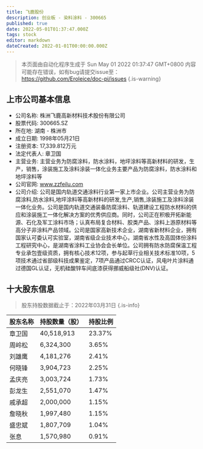 ```yaml
---
title: 飞鹿股份
description: 创业板 - 染料涂料 - 300665
published: true
date: 2022-05-01T01:37:47.000Z
tags: stock
editor: markdown
dateCreated: 2022-01-01T00:00:00.000Z
---
```


> 本页面由自动化程序生成于 Sun May 01 2022 01:37:47 GMT+0800
> 内容可能存在错误，如有bug请提交issue至：https://github.com/Eroleice/doc-pi/issues
{.is-warning}

## 上市公司基本信息
- 公司名称: 株洲飞鹿高新材料技术股份有限公司
- 股票代码: 300665.SZ
- 所在地: 湖南 - 株洲市
- 成立日期: 1998年05月21日
- 注册资本: 17,339.812万元
- 法定代表人: 章卫国
- 主营业务: 主营业务为防腐涂料，防水涂料，地坪涂料等高新材料的研发，生产，销售，涂装施工及涂料涂装一体化业务主要产品为防腐涂料，防水涂料和地坪涂料等
- 公司官网: www.zzfeilu.com
- 公司介绍: 公司是国内轨道交通涂料行业第一家上市企业。公司主营业务为防腐涂料,防水涂料,地坪涂料等高新材料的研发,生产,销售,涂装施工及涂料涂装一体化业务。公司是国内轨道交通装备防腐涂料、轨道建设工程防水材料的供应和涂装施工一体化解决方案的优秀供应商。同时，公司正在积极开拓新能源、石化及军工涂料市场；认真布局复合材料、胶类产品、涂料上游原材料等高分子非涂料产品领域。公司是国家高新技术企业，湖南省新材料企业，拥有国家认可委认可实验室，湖南省级企业技术中心，湖南省水性及高固体份涂料工程研究中心，是湖南省涂料工业协会会长单位。公司拥有防水防腐保温工程专业承包壹级资质，拥有核心技术12项，参与起草行业相关技术标准10项，5项技术通过省部级科技成果鉴定，7项产品通过CRCC认证，风电叶片涂料通过德国GL认证，无机硅酸锌车间底漆获得挪威船级社(DNV)认证。


## 十大股东信息
> 股东持股数据截止于：2022年03月31日
{.is-info}

| 股东名称 | 持股数量（股） | 持股比例 |
| --- | --- | --- |
| 章卫国 | 40,518,913 | 23.37% |
| 周岭松 | 6,324,300 | 3.65% |
| 刘雄鹰 | 4,181,276 | 2.41% |
| 何晓锋 | 3,904,723 | 2.25% |
| 孟庆亮 | 3,003,724 | 1.73% |
| 彭龙生 | 2,551,070 | 1.47% |
| 戚承超 | 2,000,000 | 1.15% |
| 詹晓秋 | 1,997,480 | 1.15% |
| 盛忠斌 | 1,807,709 | 1.04% |
| 张息 | 1,570,980 | 0.91% |




